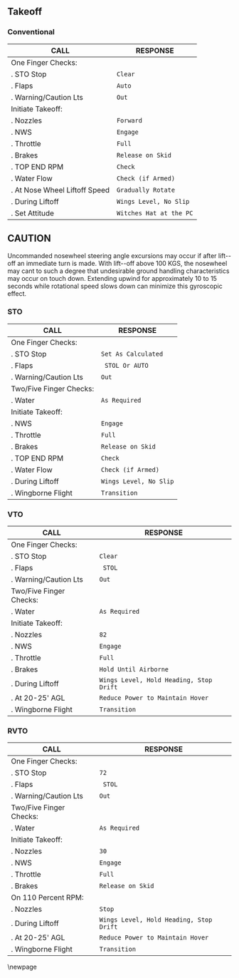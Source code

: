 ## Takeoff

### Conventional

CALL | RESPONSE
---- | --------
One Finger Checks: | ` `
. STO Stop | `Clear`
. Flaps | `Auto`
. Warning/Caution Lts | `Out`
Initiate Takeoff: | ` `
. Nozzles | `Forward`
. NWS | `Engage`
. Throttle | `Full`
. Brakes | `Release on Skid`
. TOP END RPM | `Check` 
. Water Flow | `Check (if Armed)`
. At Nose Wheel Liftoff Speed | `Gradually Rotate`
. During Liftoff | `Wings Level, No Slip`
. Set Attitude | `Witches Hat at the PC`

CAUTION
-------
Uncommanded nosewheel steering angle excursions may occur if after lift--off an immediate turn is made. With lift--off above 100 KGS, the nosewheel may cant to such a degree that undesirable ground handling characteristics may occur on touch down. Extending upwind for approximately 10 to 15 seconds while rotational speed slows down can minimize this gyroscopic effect.

### STO

CALL | RESPONSE
---- | --------
One Finger Checks: | ` `
. STO Stop | `Set As Calculated`
. Flaps | ` STOL Or AUTO`
. Warning/Caution Lts | `Out`
Two/Five Finger Checks: | ` `
. Water | `As Required`
Initiate Takeoff: | ` `
. NWS | `Engage`
. Throttle | `Full`
. Brakes | `Release on Skid`
. TOP END RPM | `Check` 
. Water Flow | `Check (if Armed)`
. During Liftoff | `Wings Level, No Slip`
. Wingborne Flight | `Transition`

### VTO

CALL | RESPONSE
---- | --------
One Finger Checks: | ` `
. STO Stop | `Clear`
. Flaps | ` STOL`
. Warning/Caution Lts | `Out`
Two/Five Finger Checks: | ` `
. Water | `As Required`
Initiate Takeoff: | ` `
. Nozzles | `82`
. NWS | `Engage`
. Throttle | `Full`
. Brakes | `Hold Until Airborne`
. During Liftoff | `Wings Level, Hold Heading, Stop Drift`
. At 20-25' AGL | `Reduce Power to Maintain Hover`
. Wingborne Flight | `Transition`

### RVTO

CALL | RESPONSE
---- | --------
One Finger Checks: | ` `
. STO Stop | `72`
. Flaps | ` STOL`
. Warning/Caution Lts | `Out`
Two/Five Finger Checks: | ` `
. Water | `As Required`
Initiate Takeoff: | ` `
. Nozzles | `30`
. NWS | `Engage`
. Throttle | `Full`
. Brakes | `Release on Skid`
On 110 Percent RPM: | ` `
. Nozzles | `Stop`
. During Liftoff | `Wings Level, Hold Heading, Stop Drift`
. At 20-25' AGL | `Reduce Power to Maintain Hover`
. Wingborne Flight | `Transition`

\newpage
